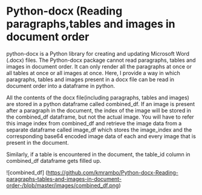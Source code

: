 # Python-docx (Reading paragraphs,tables and images in document order

python-docx is a Python library for creating and updating Microsoft Word (.docx) files.
The Python-docx package cannot read paragraphs, tables and images in document order. It can only render all the paragraphs at once or all tables at once or all images at once. Here, I provide a way in which paragraphs, tables and images present in a docx file can be read in document order into a dataframe in python.

All the contents of the docx file(including paragraphs, tables and images) are stored in a python dataframe called combined_df. If an image is present after a paragraph in the document, the index of the image will be stored in the combined_df dataframe, but not the actual image. You will have to refer this image index from combined_df and retrieve the image data from a separate dataframe called image_df which stores the image_index and the corresponding base64 encoded image data of each and every image that is present in the document.




Similarly, if a table is encountered in the document, the table_id column in combined_df dataframe gets filled up. 


![combined_df]
(https://github.com/kmrambo/Python-docx-Reading-paragraphs-tables-and-images-in-document-order-/blob/master/images/combined_df.png)

